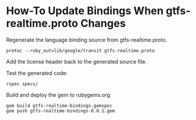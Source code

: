 # How-To Update Bindings When gtfs-realtime.proto Changes

Regenerate the language binding source from gtfs-realtime.proto.

```
protoc --ruby_out=lib/google/transit gtfs-realtime.proto
```

Add the license header back to the generated source file.

Test the generated code:

```
rspec specs/
````

Build and deploy the gem to rubygems.org

```
gem build gtfs-realtime-bindings.gemspec
gem push gtfs-realtime-bindings-0.0.1.gem
```
